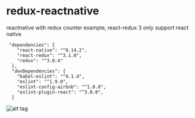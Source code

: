 # redux-reactnative
reactnative with redux counter example,  react-redux 3 only support react native
```
 "dependencies": {
    "react-native": "^0.14.2",
    "react-redux": "^3.1.0",
    "redux": "^3.0.4"
  },
  "devDependencies": {
    "babel-eslint": "^4.1.4",
    "eslint": "^1.9.0",
    "eslint-config-airbnb": "^1.0.0",
    "eslint-plugin-react": "^3.8.0",
  }
```
![alt tag](http://i.imgur.com/oJQB9E6.png?1)
